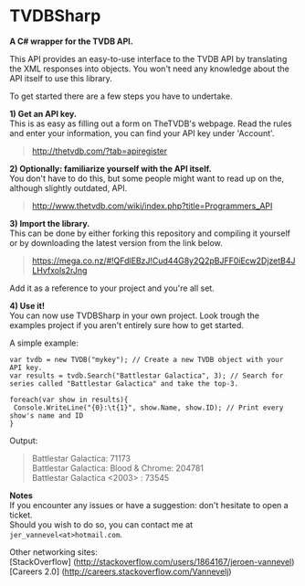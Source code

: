 TVDBSharp
=========

**A C# wrapper for the TVDB API.**

This API provides an easy-to-use interface to the TVDB API by translating the XML responses into objects. 
You won't need any knowledge about the API itself to use this library.

To get started there are a few steps you have to undertake.

**1) Get an API key.**  
This is as easy as filling out a form on TheTVDB's webpage. 
Read the rules and enter your information, you can find your API key under 'Account'.

> http://thetvdb.com/?tab=apiregister

**2) Optionally: familiarize yourself with the API itself.**  
You don't have to do this, but some people might want to read up on the, although slightly outdated, API.

> http://www.thetvdb.com/wiki/index.php?title=Programmers_API

**3) Import the library.**  
This can be done by either forking this repository and compiling it yourself 
or by downloading the latest version from the link below.

> https://mega.co.nz/#!QFdlEBzJ!Cud44G8y2Q2pBJFF0iEcw2DjzetB4JLHvfxols2rJng


Add it as a reference to your project and you're all set.

**4) Use it!**  
You can now use TVDBSharp in your own project.
Look trough the examples project if you aren't entirely sure how to get started.

A simple example:

    var tvdb = new TVDB("mykey"); // Create a new TVDB object with your API key.
    var results = tvdb.Search("Battlestar Galactica", 3); // Search for series called "Battlestar Galactica" and take the top-3.
    
    foreach(var show in results){
     Console.WriteLine("{0}:\t{1}", show.Name, show.ID); // Print every show's name and ID
    }
    
Output:
> Battlestar Galactica:     71173  
> Battlestar Galactica: Blood & Chrome:     204781  
> Battlestar Galactica \<2003\> :     73545  

**Notes**  
If you encounter any issues or have a suggestion: don't hesitate to open a ticket.  
Should you wish to do so, you can contact me at `jer_vannevel<at>hotmail.com`.

Other networking sites:  
[StackOverflow] (http://stackoverflow.com/users/1864167/jeroen-vannevel)  
[Careers 2.0] (http://careers.stackoverflow.com/Vannevelj)  

